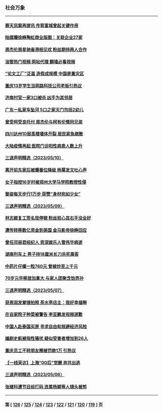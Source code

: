 ### 社会万象
---
#### [蔡天凤案再提讯 传郭富城曾起关键作用](../../pages/ncid282/n13994325.md?05122045) 
#### [陆媒曝徐峥陶虹商业版图：关联企业27家](../../pages/ncid282/n13994309.md?05122045) 
#### [周杰伦周星驰香港相见欢 粉丝期待两人合作](../../pages/ncid282/n13994194.md?05122045) 
#### [油管热门视频 网站代理 翻墙必看视频](http://138.2.39.72:81/youtube.html?epic-marker?05122045)
#### [“论文工厂”泛滥 造假成规模 中国是重灾区](../../pages/ncid282/n13994149.md?05122045) 
#### [重庆13岁学生当网路科技公司老板引热议](../../pages/ncid282/n13993817.md?05122045) 
#### [济南村官一家3口被杀 凶手为其邻居](../../pages/ncid282/n13993789.md?05122045) 
#### [广东一私家车坠河 5口之家灭门包括2幼儿](../../pages/ncid282/n13993691.md?05122045) 
#### [曾受柯受良托付 周杰伦与柯有伦情同兄弟](../../pages/ncid282/n13993323.md?05122045) 
#### [四川达州10层高楼墙体开裂 居民紧急疏散](../../pages/ncid282/n13993552.md?05122045) 
#### [大陆疫情再起 医院门诊阳性病患人数上升](../../pages/ncid282/n13993011.md?05122045) 
#### [三退声明精选（2023/05/10）](../../pages/ncid282/n13993415.md?05122045) 
#### [离开前东家后被爆番位降级 杨幂发文吐心声](../../pages/ncid282/n13993231.md?05122045) 
#### [女子指控16岁时被郑州大学马学院教授性侵](../../pages/ncid282/n13993178.md?05122045) 
#### [黎姿每天步行1万步 获赞“身材宛如少女”](../../pages/ncid282/n13992600.md?05122045) 
#### [三退声明精选（2023/05/09）](../../pages/ncid282/n13992584.md?05122045) 
#### [林志颖复工签名现停顿 粉丝担心其右手没全好](../../pages/ncid282/n13992433.md?05122045) 
#### [遭传转移数亿资金到美国 金马影帝徐峥回应](../../pages/ncid282/n13992355.md?05122045) 
#### [曾任邓丽君经纪人 资深娱乐人管伟华病逝](../../pages/ncid282/n13991550.md?05122045) 
#### [湖南列车上 男子持18厘米长刀杀死乘客](../../pages/ncid282/n13991093.md?05122045) 
#### [中药片仔癀一粒760元 曾被炒至上千元](../../pages/ncid282/n13990970.md?05122045) 
#### [70岁元华移居加拿大 与家人团聚含饴弄孙](../../pages/ncid282/n13990666.md?05122045) 
#### [三退声明精选（2023/05/07）](../../pages/ncid282/n13990832.md?05122045) 
#### [获周润发掌镜拍照 茶水亭店主：我好幸福啊](../../pages/ncid282/n13990638.md?05122045) 
#### [在自家院子种菜被警告 李亚鹏发视频道歉](../../pages/ncid282/n13990545.md?05122045) 
#### [中国人赴泰国买房 寻求自由和规避经济风险](../../pages/ncid282/n13990631.md?05122045) 
#### [编剧史航被指性骚扰 疑似受害者增加到26人](../../pages/ncid282/n13990195.md?05122045) 
#### [重庆员工不转朋友圈被罚款1万 引热议](../../pages/ncid282/n13990047.md?05122045) 
#### [【一线采访】上海“00后”觉醒 弃共出逃](../../pages/ncid282/n13989474.md?05122045) 
#### [三退声明精选（2023/05/06）](../../pages/ncid282/n13989766.md?05122045) 
#### [张继科遭节目组打码 连累杨颖等人镜头被剪](../../pages/ncid282/n13989214.md?05122045) 

---
#### 第 [ [126](./126.md?05122045) / [125](./125.md?05122045) / [124](./124.md?05122045) / [123](./123.md?05122045) / [122](./122.md?05122045) / [121](./121.md?05122045) / [120](./120.md?05122045) / [119](./119.md?05122045) ] 页

